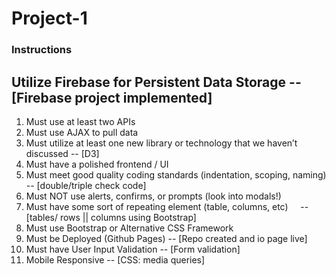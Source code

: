 # Project-1

### Instructions

## Utilize Firebase for Persistent Data Storage   --  [Firebase project implemented]

1. Must use at least two APIs
2. Must use AJAX to pull data 
3. Must utilize at least one new library or technology that we haven’t discussed -- [D3]
4. Must have a polished frontend / UI 
5. Must meet good quality coding standards (indentation, scoping, naming)  -- [double/triple check code]
6. Must NOT use alerts, confirms, or prompts (look into modals!) 
7. Must have some sort of repeating element (table, columns, etc)     -- [tables/ rows || columns using Bootstrap]
8. Must use Bootstrap or Alternative CSS Framework   
9. Must be Deployed (Github Pages)   -- [Repo created and io page live]
10. Must have User Input Validation   -- [Form validation]
11. Mobile Responsive  -- [CSS: media queries]
